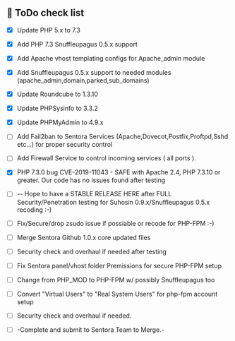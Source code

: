 ## 📑 ToDo check list
- [x]  Update PHP 5.x to 7.3
- [x]  Add PHP 7.3 Snuffleupagus 0.5.x support
- [x]  Add Apache vhost templating configs for Apache_admin module
- [x]  Add Snuffleupagus 0.5.x support to needed modules (apache_admin,domain,parked,sub_domains)
- [x]  Update Roundcube to 1.3.10
- [x]  Update PHPSysinfo to 3.3.2
- [x]  Update PHPMyAdmin to 4.9.x
- [ ]  Add Fail2ban to Sentora Services (Apache,Dovecot,Postfix,Proftpd,Sshd etc...) for proper security control
- [ ]  Add Firewall Service to control incoming services ( all ports ).
- [x]  PHP 7.3.0 bug CVE-2019-11043 - SAFE with Apache 2.4, PHP 7.3.10 or greater. Our code has no issues found after testing

- [ ]  -- Hope to have a STABLE RELEASE HERE after FULL Security/Penetration testing for Suhosin 0.9.x/Snuffleupagus 0.5.x recoding :-) 

- [ ]  Fix/Secure/drop zsudo issue if possiable or recode for PHP-FPM :-)
- [ ]  Merge Sentora Github 1.0.x core updated files
- [ ]  Security check and overhaul if needed after testing
- [ ]  Fix Sentora panel/vhost folder Premissions for secure PHP-FPM setup
- [ ]  Change from PHP_MOD to PHP-FPM w/ possibly Snuffleupagus too
- [ ]  Convert "Virtual Users" to "Real System Users" for php-fpm account setup
- [ ]  Security check and overhaul if needed.
- [ ]  -Complete and submit to Sentora Team to Merge.-

